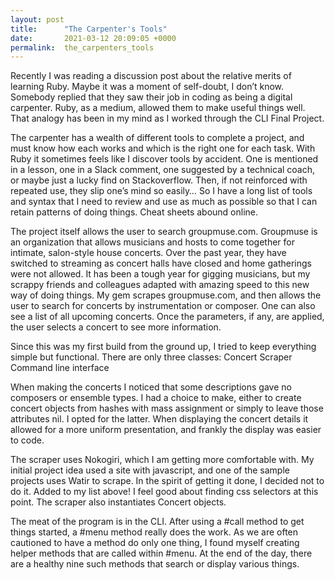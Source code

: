 ```yaml
---
layout: post
title:      "The Carpenter's Tools"
date:       2021-03-12 20:09:05 +0000
permalink:  the_carpenters_tools
---
```



Recently I was reading a discussion post about the relative merits of learning Ruby. Maybe it was a moment of self-doubt, I don’t know. Somebody replied that they saw their job in coding as being a digital carpenter. Ruby, as a medium, allowed them to make useful things well. That analogy has been in my mind as I worked through the CLI Final Project. 

The carpenter has a wealth of different tools to complete a project, and must know how each works and which is the right one for each task. With Ruby it sometimes feels like I discover tools by accident. One is mentioned in a lesson, one in a Slack comment, one suggested by a technical coach, or maybe just a lucky find on Stackoverflow. Then, if not reinforced with repeated use, they slip one’s mind so easily… So I have a long list of tools and syntax that I need to review and use as much as possible so that I can retain patterns of doing things. Cheat sheets abound online.

The project itself allows the user to search groupmuse.com. Groupmuse is an organization that allows musicians and hosts to come together for intimate, salon-style house concerts. Over the past year, they have switched to streaming as concert halls have closed and home gatherings were not allowed. It has been a tough year for gigging musicians, but my scrappy friends and colleagues adapted with amazing speed to this new way of doing things. My gem scrapes groupmuse.com, and then allows the user to search for concerts by instrumentation or composer. One can also see a list of all upcoming concerts. Once the parameters, if any, are applied, the user selects a concert to see more information.

Since this was my first build from the ground up, I tried to keep everything simple but functional. There are only three classes: 
Concert 
Scraper
Command line interface

When making the concerts I noticed that some descriptions gave no composers or ensemble types. I had a choice to make, either to create concert objects from hashes with mass assignment or simply to leave those attributes nil. I opted for the latter. When displaying the concert details it allowed for a more uniform presentation, and frankly the display was easier to code.

The scraper uses Nokogiri, which I am getting more comfortable with. My initial project idea used a site with javascript, and one of the sample projects uses Watir to scrape. In the spirit of getting it done, I decided not to do it. Added to my list above! I feel good about finding css selectors at this point. The scraper also instantiates Concert objects.

The meat of the program is in the CLI. After using a #call method to get things started, a #menu method really does the work. As we are often cautioned to have a method do only one thing, I found myself creating helper methods that are called within #menu. At the end of the day, there are a healthy nine such methods that search or display various things. 


